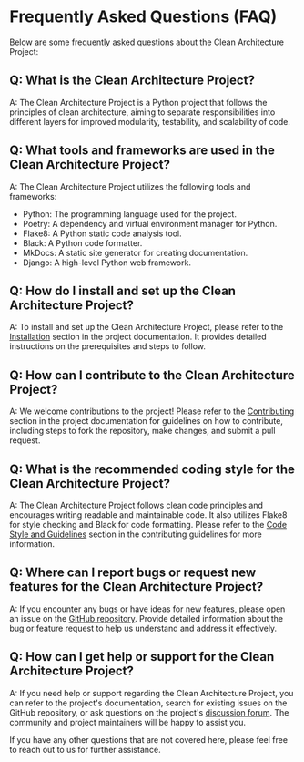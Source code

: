 # Frequently Asked Questions (FAQ)

Below are some frequently asked questions about the Clean Architecture Project:

## Q: What is the Clean Architecture Project?

A: The Clean Architecture Project is a Python project that follows the principles of clean architecture, aiming to separate responsibilities into different layers for improved modularity, testability, and scalability of code.

## Q: What tools and frameworks are used in the Clean Architecture Project?

A: The Clean Architecture Project utilizes the following tools and frameworks:

- Python: The programming language used for the project.
- Poetry: A dependency and virtual environment manager for Python.
- Flake8: A Python static code analysis tool.
- Black: A Python code formatter.
- MkDocs: A static site generator for creating documentation.
- Django: A high-level Python web framework.

## Q: How do I install and set up the Clean Architecture Project?

A: To install and set up the Clean Architecture Project, please refer to the [Installation](installation.md) section in the project documentation. It provides detailed instructions on the prerequisites and steps to follow.

## Q: How can I contribute to the Clean Architecture Project?

A: We welcome contributions to the project! Please refer to the [Contributing](contributing.md) section in the project documentation for guidelines on how to contribute, including steps to fork the repository, make changes, and submit a pull request.

## Q: What is the recommended coding style for the Clean Architecture Project?

A: The Clean Architecture Project follows clean code principles and encourages writing readable and maintainable code. It also utilizes Flake8 for style checking and Black for code formatting. Please refer to the [Code Style and Guidelines](contributing.md#code-style-and-guidelines) section in the contributing guidelines for more information.

## Q: Where can I report bugs or request new features for the Clean Architecture Project?

A: If you encounter any bugs or have ideas for new features, please open an issue on the [GitHub repository](https://github.com/deivisonisidoro/clean_architeture_project/issues). Provide detailed information about the bug or feature request to help us understand and address it effectively.

## Q: How can I get help or support for the Clean Architecture Project?

A: If you need help or support regarding the Clean Architecture Project, you can refer to the project's documentation, search for existing issues on the GitHub repository, or ask questions on the project's [discussion forum](https://github.com/deivisonisidoro/clean_architeture_project/discussions). The community and project maintainers will be happy to assist you.

If you have any other questions that are not covered here, please feel free to reach out to us for further assistance.
